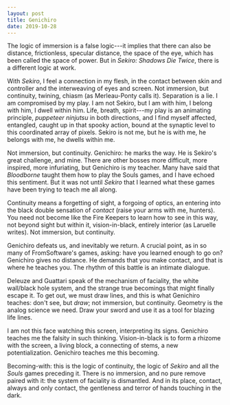 ```yaml
---
layout: post
title: Genichiro
date: 2019-10-28
---
```


The logic of immersion is a false logic---it implies that there can also be distance, frictionless, specular distance, the space of the eye, which has been called the space of power. But in *Sekiro: Shadows Die Twice*, there is a different logic at work.

With *Sekiro*, I feel a connection in my flesh, in the contact between skin and controller and the interweaving of eyes and screen. Not immersion, but continuity, twining, chiasm (as Merleau-Ponty calls it). Separation is a lie. I am compromised by my play. I am not Sekiro, but I am with him, I belong with him, I dwell within him. Life, breath, spirit---my play is an animating principle, *puppeteer ninjutsu* in both directions, and I find myself affected, entangled, caught up in that spooky action, bound at the synaptic level to this coordinated array of pixels. Sekiro is not me, but he is with me, he belongs with me, he dwells within me.

Not immersion, but continuity. Genichiro: he marks the way. He is Sekiro's great challenge, and mine. There are other bosses more difficult, more inspired, more infuriating, but Genichiro is my teacher. Many have said that *Bloodborne* taught them how to play the Souls games, and I have echoed this sentiment. But it was not until *Sekiro* that I learned what these games have been trying to teach me all along.

Continuity means a forgetting of sight, a forgoing of optics, an entering into the black double sensation of *contact* (raise your arms with me, hunters). You need not become like the Fire Keepers to learn how to see in this way, not beyond sight but within it, vision-in-black, entirely interior (as Laruelle writes). Not immersion, but continuity.

Genichiro defeats us, and inevitably we return. A crucial point, as in so many of FromSoftware's games, asking: have you learned enough to go on? Genichiro gives no distance. He demands that you make contact, and that is where he teaches you. The rhythm of this battle is an intimate dialogue.

Deleuze and Guattari speak of the mechanism of faciality, the white wall/black hole system, and the strange true becomings that might finally escape it. To get out, we must draw lines, and this is what Genichiro teaches: don't see, but *draw*; not immersion, but continuity. Geometry is the analog science we need. Draw your sword and use it as a tool for blazing life lines.

I am not this face watching this screen, interpreting its signs. Genichiro teaches me the falsity in such thinking. Vision-in-black is to form a rhizome with the screen, a living block, a connecting of stems, a new potentialization. Genichiro teaches me this becoming.

Becoming-with: this is the logic of continuity, the logic of *Sekiro* and all the *Souls* games preceding it. There is no immersion, and no pure remove paired with it: the system of faciality is dismantled. And in its place, contact, always and only contact, the gentleness and terror of hands touching in the dark.
